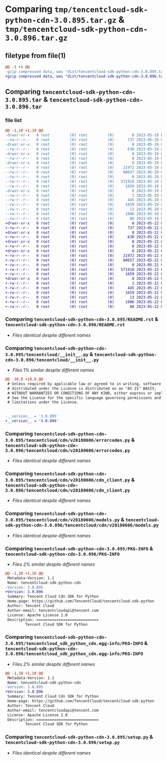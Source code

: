# Comparing `tmp/tencentcloud-sdk-python-cdn-3.0.895.tar.gz` & `tmp/tencentcloud-sdk-python-cdn-3.0.896.tar.gz`

## filetype from file(1)

```diff
@@ -1 +1 @@
-gzip compressed data, was "dist/tencentcloud-sdk-python-cdn-3.0.895.tar", last modified: Fri May 19 02:45:10 2023, max compression
+gzip compressed data, was "dist/tencentcloud-sdk-python-cdn-3.0.896.tar", last modified: Mon May 22 00:17:22 2023, max compression
```

## Comparing `tencentcloud-sdk-python-cdn-3.0.895.tar` & `tencentcloud-sdk-python-cdn-3.0.896.tar`

### file list

```diff
@@ -1,19 +1,19 @@
-drwxr-xr-x   0 root         (0) root         (0)        0 2023-05-19 02:45:10.000000 tencentcloud-sdk-python-cdn-3.0.895/
--rw-r--r--   0 root         (0) root         (0)      737 2023-05-19 02:45:10.000000 tencentcloud-sdk-python-cdn-3.0.895/README.rst
-drwxr-xr-x   0 root         (0) root         (0)        0 2023-05-19 02:45:10.000000 tencentcloud-sdk-python-cdn-3.0.895/tencentcloud/
--rw-r--r--   0 root         (0) root         (0)      630 2023-05-19 02:45:10.000000 tencentcloud-sdk-python-cdn-3.0.895/tencentcloud/__init__.py
-drwxr-xr-x   0 root         (0) root         (0)        0 2023-05-19 02:45:10.000000 tencentcloud-sdk-python-cdn-3.0.895/tencentcloud/cdn/
--rw-r--r--   0 root         (0) root         (0)        0 2023-05-19 02:45:10.000000 tencentcloud-sdk-python-cdn-3.0.895/tencentcloud/cdn/__init__.py
-drwxr-xr-x   0 root         (0) root         (0)        0 2023-05-19 02:45:10.000000 tencentcloud-sdk-python-cdn-3.0.895/tencentcloud/cdn/v20180606/
--rw-r--r--   0 root         (0) root         (0)    21972 2023-05-19 02:45:10.000000 tencentcloud-sdk-python-cdn-3.0.895/tencentcloud/cdn/v20180606/errorcodes.py
--rw-r--r--   0 root         (0) root         (0)    80657 2023-05-19 02:45:10.000000 tencentcloud-sdk-python-cdn-3.0.895/tencentcloud/cdn/v20180606/cdn_client.py
--rw-r--r--   0 root         (0) root         (0)        0 2023-05-19 02:45:10.000000 tencentcloud-sdk-python-cdn-3.0.895/tencentcloud/cdn/v20180606/__init__.py
--rw-r--r--   0 root         (0) root         (0)   571918 2023-05-19 02:45:10.000000 tencentcloud-sdk-python-cdn-3.0.895/tencentcloud/cdn/v20180606/models.py
--rw-r--r--   0 root         (0) root         (0)     1659 2023-05-19 02:45:10.000000 tencentcloud-sdk-python-cdn-3.0.895/PKG-INFO
-drwxr-xr-x   0 root         (0) root         (0)        0 2023-05-19 02:45:10.000000 tencentcloud-sdk-python-cdn-3.0.895/tencentcloud_sdk_python_cdn.egg-info/
--rw-r--r--   0 root         (0) root         (0)        1 2023-05-19 02:45:10.000000 tencentcloud-sdk-python-cdn-3.0.895/tencentcloud_sdk_python_cdn.egg-info/dependency_links.txt
--rw-r--r--   0 root         (0) root         (0)      445 2023-05-19 02:45:10.000000 tencentcloud-sdk-python-cdn-3.0.895/tencentcloud_sdk_python_cdn.egg-info/SOURCES.txt
--rw-r--r--   0 root         (0) root         (0)     1659 2023-05-19 02:45:10.000000 tencentcloud-sdk-python-cdn-3.0.895/tencentcloud_sdk_python_cdn.egg-info/PKG-INFO
--rw-r--r--   0 root         (0) root         (0)       13 2023-05-19 02:45:10.000000 tencentcloud-sdk-python-cdn-3.0.895/tencentcloud_sdk_python_cdn.egg-info/top_level.txt
--rw-r--r--   0 root         (0) root         (0)     1006 2023-05-19 02:45:10.000000 tencentcloud-sdk-python-cdn-3.0.895/setup.py
--rw-r--r--   0 root         (0) root         (0)       88 2023-05-19 02:45:10.000000 tencentcloud-sdk-python-cdn-3.0.895/setup.cfg
+drwxr-xr-x   0 root         (0) root         (0)        0 2023-05-22 00:17:22.000000 tencentcloud-sdk-python-cdn-3.0.896/
+-rw-r--r--   0 root         (0) root         (0)      737 2023-05-22 00:17:22.000000 tencentcloud-sdk-python-cdn-3.0.896/README.rst
+drwxr-xr-x   0 root         (0) root         (0)        0 2023-05-22 00:17:22.000000 tencentcloud-sdk-python-cdn-3.0.896/tencentcloud/
+-rw-r--r--   0 root         (0) root         (0)      630 2023-05-22 00:17:22.000000 tencentcloud-sdk-python-cdn-3.0.896/tencentcloud/__init__.py
+drwxr-xr-x   0 root         (0) root         (0)        0 2023-05-22 00:17:22.000000 tencentcloud-sdk-python-cdn-3.0.896/tencentcloud/cdn/
+-rw-r--r--   0 root         (0) root         (0)        0 2023-05-22 00:17:22.000000 tencentcloud-sdk-python-cdn-3.0.896/tencentcloud/cdn/__init__.py
+drwxr-xr-x   0 root         (0) root         (0)        0 2023-05-22 00:17:22.000000 tencentcloud-sdk-python-cdn-3.0.896/tencentcloud/cdn/v20180606/
+-rw-r--r--   0 root         (0) root         (0)    21972 2023-05-22 00:17:22.000000 tencentcloud-sdk-python-cdn-3.0.896/tencentcloud/cdn/v20180606/errorcodes.py
+-rw-r--r--   0 root         (0) root         (0)    80657 2023-05-22 00:17:22.000000 tencentcloud-sdk-python-cdn-3.0.896/tencentcloud/cdn/v20180606/cdn_client.py
+-rw-r--r--   0 root         (0) root         (0)        0 2023-05-22 00:17:22.000000 tencentcloud-sdk-python-cdn-3.0.896/tencentcloud/cdn/v20180606/__init__.py
+-rw-r--r--   0 root         (0) root         (0)   571918 2023-05-22 00:17:22.000000 tencentcloud-sdk-python-cdn-3.0.896/tencentcloud/cdn/v20180606/models.py
+-rw-r--r--   0 root         (0) root         (0)     1659 2023-05-22 00:17:22.000000 tencentcloud-sdk-python-cdn-3.0.896/PKG-INFO
+drwxr-xr-x   0 root         (0) root         (0)        0 2023-05-22 00:17:22.000000 tencentcloud-sdk-python-cdn-3.0.896/tencentcloud_sdk_python_cdn.egg-info/
+-rw-r--r--   0 root         (0) root         (0)        1 2023-05-22 00:17:22.000000 tencentcloud-sdk-python-cdn-3.0.896/tencentcloud_sdk_python_cdn.egg-info/dependency_links.txt
+-rw-r--r--   0 root         (0) root         (0)      445 2023-05-22 00:17:22.000000 tencentcloud-sdk-python-cdn-3.0.896/tencentcloud_sdk_python_cdn.egg-info/SOURCES.txt
+-rw-r--r--   0 root         (0) root         (0)     1659 2023-05-22 00:17:22.000000 tencentcloud-sdk-python-cdn-3.0.896/tencentcloud_sdk_python_cdn.egg-info/PKG-INFO
+-rw-r--r--   0 root         (0) root         (0)       13 2023-05-22 00:17:22.000000 tencentcloud-sdk-python-cdn-3.0.896/tencentcloud_sdk_python_cdn.egg-info/top_level.txt
+-rw-r--r--   0 root         (0) root         (0)     1006 2023-05-22 00:17:22.000000 tencentcloud-sdk-python-cdn-3.0.896/setup.py
+-rw-r--r--   0 root         (0) root         (0)       88 2023-05-22 00:17:22.000000 tencentcloud-sdk-python-cdn-3.0.896/setup.cfg
```

### Comparing `tencentcloud-sdk-python-cdn-3.0.895/README.rst` & `tencentcloud-sdk-python-cdn-3.0.896/README.rst`

 * *Files identical despite different names*

### Comparing `tencentcloud-sdk-python-cdn-3.0.895/tencentcloud/__init__.py` & `tencentcloud-sdk-python-cdn-3.0.896/tencentcloud/__init__.py`

 * *Files 1% similar despite different names*

```diff
@@ -10,8 +10,8 @@
 # Unless required by applicable law or agreed to in writing, software
 # distributed under the License is distributed on an "AS IS" BASIS,
 # WITHOUT WARRANTIES OR CONDITIONS OF ANY KIND, either express or implied.
 # See the License for the specific language governing permissions and
 # limitations under the License.
 
 
-__version__ = '3.0.895'
+__version__ = '3.0.896'
```

### Comparing `tencentcloud-sdk-python-cdn-3.0.895/tencentcloud/cdn/v20180606/errorcodes.py` & `tencentcloud-sdk-python-cdn-3.0.896/tencentcloud/cdn/v20180606/errorcodes.py`

 * *Files identical despite different names*

### Comparing `tencentcloud-sdk-python-cdn-3.0.895/tencentcloud/cdn/v20180606/cdn_client.py` & `tencentcloud-sdk-python-cdn-3.0.896/tencentcloud/cdn/v20180606/cdn_client.py`

 * *Files identical despite different names*

### Comparing `tencentcloud-sdk-python-cdn-3.0.895/tencentcloud/cdn/v20180606/models.py` & `tencentcloud-sdk-python-cdn-3.0.896/tencentcloud/cdn/v20180606/models.py`

 * *Files identical despite different names*

### Comparing `tencentcloud-sdk-python-cdn-3.0.895/PKG-INFO` & `tencentcloud-sdk-python-cdn-3.0.896/PKG-INFO`

 * *Files 2% similar despite different names*

```diff
@@ -1,10 +1,10 @@
 Metadata-Version: 1.1
 Name: tencentcloud-sdk-python-cdn
-Version: 3.0.895
+Version: 3.0.896
 Summary: Tencent Cloud Cdn SDK for Python
 Home-page: https://github.com/TencentCloud/tencentcloud-sdk-python
 Author: Tencent Cloud
 Author-email: tencentcloudapi@tencent.com
 License: Apache License 2.0
 Description: ============================
         Tencent Cloud SDK for Python
```

### Comparing `tencentcloud-sdk-python-cdn-3.0.895/tencentcloud_sdk_python_cdn.egg-info/PKG-INFO` & `tencentcloud-sdk-python-cdn-3.0.896/tencentcloud_sdk_python_cdn.egg-info/PKG-INFO`

 * *Files 2% similar despite different names*

```diff
@@ -1,10 +1,10 @@
 Metadata-Version: 1.1
 Name: tencentcloud-sdk-python-cdn
-Version: 3.0.895
+Version: 3.0.896
 Summary: Tencent Cloud Cdn SDK for Python
 Home-page: https://github.com/TencentCloud/tencentcloud-sdk-python
 Author: Tencent Cloud
 Author-email: tencentcloudapi@tencent.com
 License: Apache License 2.0
 Description: ============================
         Tencent Cloud SDK for Python
```

### Comparing `tencentcloud-sdk-python-cdn-3.0.895/setup.py` & `tencentcloud-sdk-python-cdn-3.0.896/setup.py`

 * *Files identical despite different names*

